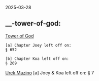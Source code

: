 2025-03-28

__-tower-of-god:
----------------
[Tower of God](https://www.mangaread.org/manga/tower-of-god-manhwa/)
    
    [a] Chapter Joey left off on:
    § 652
    
    [b] Chapter Koa left off on:
    § 269

[Urek Mazino](https://mangabuddy.com/tower-of-god-urek-mazino)
    [a] Joey & Koa left off on:
    § 7 
